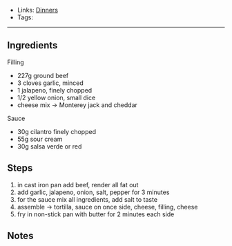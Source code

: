 - Links: [Dinners](Dinners/Dinners.md)
- Tags: 

---

## Ingredients
Filling
- 227g ground beef
- 3 cloves garlic, minced
- 1 jalapeno, finely chopped
- 1/2 yellow onion, small dice
- cheese mix -> Monterey jack and cheddar

Sauce
- 30g cilantro finely chopped
- 55g sour cream
- 30g salsa verde or red

## Steps
1. in cast iron pan add beef, render all fat out
2. add garlic, jalapeno, onion, salt, pepper for 3 minutes
3. for the sauce mix all ingredients, add salt to taste
4. assemble -> tortilla, sauce on once side, cheese, filling, cheese
5. fry in non-stick pan with butter for 2 minutes each side

## Notes

